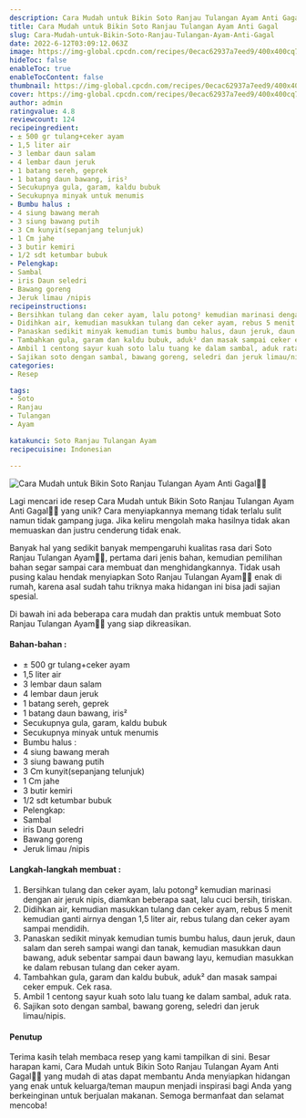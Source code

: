 ```yaml
---
description: Cara Mudah untuk Bikin Soto Ranjau Tulangan Ayam Anti Gagal"
title: Cara Mudah untuk Bikin Soto Ranjau Tulangan Ayam Anti Gagal
slug: Cara-Mudah-untuk-Bikin-Soto-Ranjau-Tulangan-Ayam-Anti-Gagal
date: 2022-6-12T03:09:12.063Z
image: https://img-global.cpcdn.com/recipes/0ecac62937a7eed9/400x400cq70/photo.jpg
hideToc: false
enableToc: true
enableTocContent: false
thumbnail: https://img-global.cpcdn.com/recipes/0ecac62937a7eed9/400x400cq70/photo.jpg
cover: https://img-global.cpcdn.com/recipes/0ecac62937a7eed9/400x400cq70/photo.jpg
author: admin
ratingvalue: 4.8
reviewcount: 124
recipeingredient:
- ± 500 gr tulang+ceker ayam
- 1,5 liter air
- 3 lembar daun salam
- 4 lembar daun jeruk
- 1 batang sereh, geprek
- 1 batang daun bawang, iris²
- Secukupnya gula, garam, kaldu bubuk
- Secukupnya minyak untuk menumis
- Bumbu halus :
- 4 siung bawang merah
- 3 siung bawang putih
- 3 Cm kunyit(sepanjang telunjuk)
- 1 Cm jahe
- 3 butir kemiri
- 1/2 sdt ketumbar bubuk
- Pelengkap:
- Sambal
- iris Daun seledri
- Bawang goreng
- Jeruk limau /nipis
recipeinstructions:
- Bersihkan tulang dan ceker ayam, lalu potong² kemudian marinasi dengan air jeruk nipis, diamkan beberapa saat, lalu cuci bersih, tiriskan.
- Didihkan air, kemudian masukkan tulang dan ceker ayam, rebus 5 menit kemudian ganti airnya dengan 1,5 liter air, rebus tulang dan ceker ayam sampai mendidih.
- Panaskan sedikit minyak kemudian tumis bumbu halus, daun jeruk, daun salam dan sereh sampai wangi dan tanak, kemudian masukkan daun bawang, aduk sebentar sampai daun bawang layu, kemudian masukkan ke dalam rebusan tulang dan ceker ayam.
- Tambahkan gula, garam dan kaldu bubuk, aduk² dan masak sampai ceker empuk. Cek rasa.
- Ambil 1 centong sayur kuah soto lalu tuang ke dalam sambal, aduk rata.
- Sajikan soto dengan sambal, bawang goreng, seledri dan jeruk limau/nipis.
categories:
- Resep

tags:
- Soto
- Ranjau
- Tulangan
- Ayam

katakunci: Soto Ranjau Tulangan Ayam
recipecuisine: Indonesian

---
```


![Cara Mudah untuk Bikin Soto Ranjau Tulangan Ayam Anti Gagal👩‍🍳](https://img-global.cpcdn.com/recipes/0ecac62937a7eed9/400x400cq70/photo.jpg)

Lagi mencari ide resep Cara Mudah untuk Bikin Soto Ranjau Tulangan Ayam Anti Gagal👩‍🍳 yang unik? Cara menyiapkannya memang tidak terlalu sulit namun tidak gampang juga. Jika keliru mengolah maka hasilnya tidak akan memuaskan dan justru cenderung tidak enak.

Banyak hal yang sedikit banyak mempengaruhi kualitas rasa dari Soto Ranjau Tulangan Ayam👩‍🍳, pertama dari jenis bahan, kemudian pemilihan bahan segar sampai cara membuat dan menghidangkannya. Tidak usah pusing kalau hendak menyiapkan Soto Ranjau Tulangan Ayam👩‍🍳 enak di rumah, karena asal sudah tahu triknya maka hidangan ini bisa jadi sajian spesial.

Di bawah ini ada beberapa cara mudah dan praktis untuk membuat Soto Ranjau Tulangan Ayam👩‍🍳 yang siap dikreasikan.

<!--inarticleads1-->

#### Bahan-bahan :

- ± 500 gr tulang+ceker ayam
- 1,5 liter air
- 3 lembar daun salam
- 4 lembar daun jeruk
- 1 batang sereh, geprek
- 1 batang daun bawang, iris²
- Secukupnya gula, garam, kaldu bubuk
- Secukupnya minyak untuk menumis
- Bumbu halus :
- 4 siung bawang merah
- 3 siung bawang putih
- 3 Cm kunyit(sepanjang telunjuk)
- 1 Cm jahe
- 3 butir kemiri
- 1/2 sdt ketumbar bubuk
- Pelengkap:
- Sambal
- iris Daun seledri
- Bawang goreng
- Jeruk limau /nipis

<!--inarticleads2-->

#### Langkah-langkah membuat :

1. Bersihkan tulang dan ceker ayam, lalu potong² kemudian marinasi dengan air jeruk nipis, diamkan beberapa saat, lalu cuci bersih, tiriskan.
1. Didihkan air, kemudian masukkan tulang dan ceker ayam, rebus 5 menit kemudian ganti airnya dengan 1,5 liter air, rebus tulang dan ceker ayam sampai mendidih.
1. Panaskan sedikit minyak kemudian tumis bumbu halus, daun jeruk, daun salam dan sereh sampai wangi dan tanak, kemudian masukkan daun bawang, aduk sebentar sampai daun bawang layu, kemudian masukkan ke dalam rebusan tulang dan ceker ayam.
1. Tambahkan gula, garam dan kaldu bubuk, aduk² dan masak sampai ceker empuk. Cek rasa.
1. Ambil 1 centong sayur kuah soto lalu tuang ke dalam sambal, aduk rata.
1. Sajikan soto dengan sambal, bawang goreng, seledri dan jeruk limau/nipis.

#### Penutup

Terima kasih telah membaca resep yang kami tampilkan di sini. Besar harapan kami, Cara Mudah untuk Bikin Soto Ranjau Tulangan Ayam Anti Gagal👩‍🍳 yang mudah di atas dapat membantu Anda menyiapkan hidangan yang enak untuk keluarga/teman maupun menjadi inspirasi bagi Anda yang berkeinginan untuk berjualan makanan. Semoga bermanfaat dan selamat mencoba!